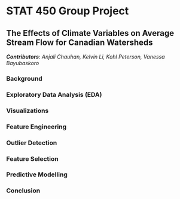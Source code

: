 # STAT 450 Group Project
## The Effects of Climate Variables on Average Stream Flow for Canadian Watersheds

***Contributors***: *Anjali Chauhan, Kelvin Li, Kohl Peterson, Vanessa Bayubaskoro*

### Background

### Exploratory Data Analysis (EDA)

### Visualizations

### Feature Engineering

### Outlier Detection

### Feature Selection

### Predictive Modelling

### Conclusion

